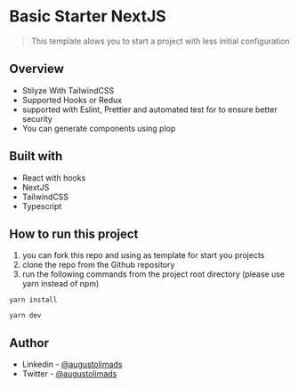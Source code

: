 # Basic Starter NextJS

> This template alows you to start a project with less initial configuration

## Overview

- Stilyze With TailwindCSS
- Supported Hooks or Redux
- supported with Eslint, Prettier and automated test for to ensure better security
- You can generate components using plop

## Built with

- React with hooks
- NextJS
- TailwindCSS
- Typescript

## How to run this project

1. you can fork this repo and using as template for start you projects
2. clone the repo from the Github repository
3. run the following commands from the project root directory (please use yarn instead of npm)

`yarn install`

`yarn dev`

## Author

- Linkedin - [@augustolimads](https://www.linkedin.com/in/augustolimads/)
- Twitter - [@augustolimads](https://twitter.com/augustolimads)
